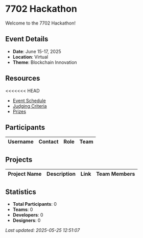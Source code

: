 # 7702 Hackathon

Welcome to the 7702 Hackathon!

## Event Details

- **Date**: June 15-17, 2025
- **Location**: Virtual
- **Theme**: Blockchain Innovation

## Resources

<<<<<<< HEAD
- [Event Schedule](#)
- [Judging Criteria](#)
- [Prizes](#)

## Participants

| Username | Contact | Role | Team |
|----------|---------|------|------|


## Projects

| Project Name | Description | Link | Team Members |
|--------------|-------------|------|-------------|


## Statistics

- **Total Participants**: 0
- **Teams**: 0
- **Developers**: 0
- **Designers**: 0

*Last updated: 2025-05-25 12:51:07*